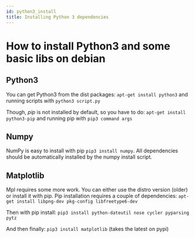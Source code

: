 ```yaml
---
id: python3_install
title: Installing Python 3 dependencies
---
```


# How to install Python3 and some basic libs on debian

## Python3

You can get Python3 from the dist packages:
`apt-get install python3` and running scripts with `python3 script.py`

Though, *pip* is not installed by default, so you have to do:
`apt-get install python3-pip`  and running pip with `pip3 command args`

## Numpy

NumPy is easy to install with pip `pip3 install numpy`. All dependencies should be automatically installed  by the numpy install script.

## Matplotlib

Mpl requires some more work. You can either use the distro version (older) or install it with pip.
Pip installation requires a couple of dependencies:
`apt-get install libpng-dev pkg-config libfreetype6-dev`

Then with pip install:
`pip3 install python-dateutil nose cycler pyparsing pytz`

And then finally:
`pip3 install matplotlib` (takes the latest on pypi)